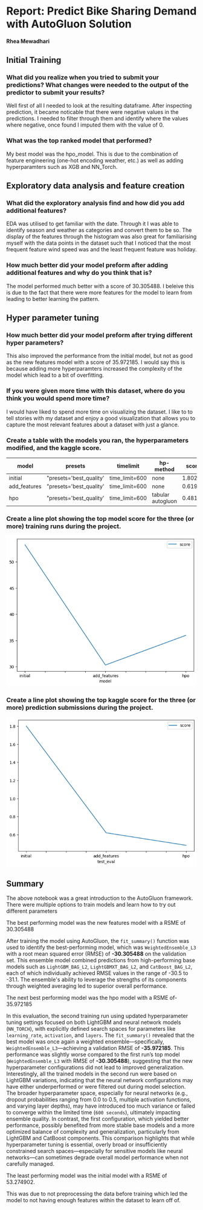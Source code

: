 # Report: Predict Bike Sharing Demand with AutoGluon Solution
#### Rhea Mewadhari

## Initial Training
### What did you realize when you tried to submit your predictions? What changes were needed to the output of the predictor to submit your results?
Well first of all I needed to look at the resulting dataframe. After inspecting prediction, it became noticable that there were negative values in the predictions. I needed to filter through them and identify where the values where negative, once found I imputed them with the value of 0.

### What was the top ranked model that performed?
My best model was the hpo_model. This is due to the combination of feature engineering (one-hot encoding weather, etc.) as well as adding hyperparamters such as XGB and NN_Torch.

## Exploratory data analysis and feature creation
### What did the exploratory analysis find and how did you add additional features?
EDA was utilised to get familiar with the date. Through it I was able to identify season and weather as categories and convert them to be so. The display of the features through the histogram was also great for familiarising myself with the data points in the dataset such that I noticed that the most frequent feature wind speed was and the least frequent feature was holiday.
### How much better did your model preform after adding additional features and why do you think that is?
The model performed much better with a score of 30.305488. I beleive this is due to the fact that there were more features for the model to learn from leading to better learning the pattern.

## Hyper parameter tuning
### How much better did your model preform after trying different hyper parameters?
This also improved the performance from the initial model, but not as good as the new features model with a score of 35.972185. I would say this is because adding more hyperparamters increased the complexity of the model which lead to a bit of overfitting.

### If you were given more time with this dataset, where do you think you would spend more time?
I would have liked to spend more time on visualizing the dataset. I like to to tell stories with my dataset and enjoy a good visualization that allows you to capture the most relevant features about a dataset with just a glance.

### Create a table with the models you ran, the hyperparameters modified, and the kaggle score.
|model|presets|timelimit|hp-method|score|
|--|--|--|--|--|
|initial|"presets='best_quality'|time_limit=600|none|1.80219 |
|add_features|"presets='best_quality'|time_limit=600|none|0.61993 |
|hpo|"presets='best_quality'|time_limit=600|tabular autogluon|0.48159|



### Create a line plot showing the top model score for the three (or more) training runs during the project.

![alt text](image.png)

### Create a line plot showing the top kaggle score for the three (or more) prediction submissions during the project.


![alt text](image-1.png)

## Summary
The above notebook was a great introduction to the AutoGluon framework. There were multiple options to train models and learn how to try out different parameters

The best performing model was the new features model with a RSME of 30.305488

After training the model using AutoGluon, the `fit_summary()` function was used to identify the best-performing model, which was `WeightedEnsemble_L3` with a root mean squared error (RMSE) of **-30.305488** on the validation set. This ensemble model combined predictions from high-performing base models such as `LightGBM_BAG_L2`, `LightGBMXT_BAG_L2`, and `CatBoost_BAG_L2`, each of which individually achieved RMSE values in the range of -30.5 to -31.1. The ensemble's ability to leverage the strengths of its components through weighted averaging led to superior overall performance. 

The next best performing model was the hpo model with a RSME of-35.972185

In this evaluation, the second training run using updated hyperparameter tuning settings focused on both LightGBM and neural network models (`NN_TORCH`), with explicitly defined search spaces for parameters like `learning_rate`, `activation`, and `layers`. The `fit_summary()` revealed that the best model was once again a weighted ensemble—specifically, `WeightedEnsemble_L3`—achieving a validation RMSE of **-35.972185**. This performance was slightly worse compared to the first run’s top model (`WeightedEnsemble_L3` with RMSE of **-30.305488**), suggesting that the new hyperparameter configurations did not lead to improved generalization. Interestingly, all the trained models in the second run were based on LightGBM variations, indicating that the neural network configurations may have either underperformed or were filtered out during model selection. The broader hyperparameter space, especially for neural networks (e.g., dropout probabilities ranging from 0.0 to 0.5, multiple activation functions, and varying layer depths), may have introduced too much variance or failed to converge within the limited time (`600 seconds`), ultimately impacting ensemble quality. In contrast, the first configuration, which yielded better performance, possibly benefited from more stable base models and a more optimized balance of complexity and generalization, particularly from LightGBM and CatBoost components. This comparison highlights that while hyperparameter tuning is essential, overly broad or insufficiently constrained search spaces—especially for sensitive models like neural networks—can sometimes degrade overall model performance when not carefully managed.

The least performing model was the initial model with a RSME of 53.274902.

This was due to not preprocessing the data before training which led the model to not having enough features within the dataset to learn off of.